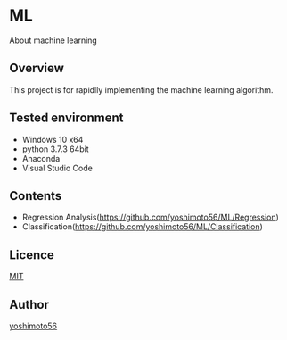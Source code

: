# ML
About machine learning

## Overview

This project is for rapidlly implementing the machine learning algorithm.

## Tested environment

- Windows 10 x64
- python 3.7.3 64bit
- Anaconda
- Visual Studio Code

## Contents

- Regression Analysis(https://github.com/yoshimoto56/ML/Regression)
- Classification(https://github.com/yoshimoto56/ML/Classification)

## Licence

[MIT](https://github.com/yoshimoto56/ML/blob/master/LICENSE)


## Author

[yoshimoto56](https://github.com/yoshimoto56)
